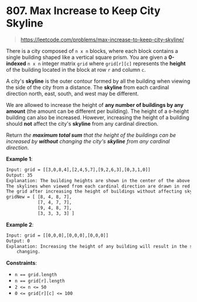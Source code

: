 # 807. Max Increase to Keep City Skyline

> <https://leetcode.com/problems/max-increase-to-keep-city-skyline/>

There is a city composed of `n x n` blocks, where each block contains a single
building shaped like a vertical square prism. You are given a **0-indexed**
`n x n` integer matrix `grid` where `grid[r][c]` represents the **height** of
the building located in the block at row `r` and column `c`.

A city's **skyline** is the outer contour formed by all the building when
viewing the side of the city from a distance. The **skyline** from each
cardinal direction north, east, south, and west may be different.

We are allowed to increase the height of **any number of buildings by any
amount** (the amount can be different per building). The height of a `0`-height
building can also be increased. However, increasing the height of a building
should **not** affect the city's **skyline** from any cardinal direction.

Return *the **maximum total sum** that the height of the buildings can be
increased by **without** changing the city's **skyline** from any cardinal
direction*.

**Example 1**:

```txt
Input: grid = [[3,0,8,4],[2,4,5,7],[9,2,6,3],[0,3,1,0]]
Output: 35
Explanation: The building heights are shown in the center of the above image.
The skylines when viewed from each cardinal direction are drawn in red.
The grid after increasing the height of buildings without affecting skylines is:
gridNew = [ [8, 4, 8, 7],
            [7, 4, 7, 7],
            [9, 4, 8, 7],
            [3, 3, 3, 3] ]
```

**Example 2**:

```txt
Input: grid = [[0,0,0],[0,0,0],[0,0,0]]
Output: 0
Explanation: Increasing the height of any building will result in the skyline
    changing.
```

**Constraints**:

- `n == grid.length`
- `n == grid[r].length`
- `2 <= n <= 50`
- `0 <= grid[r][c] <= 100`
